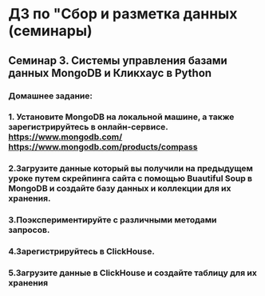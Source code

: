 # ДЗ по "Сбор и разметка данных (семинары)

## Семинар 3. Системы управления базами данных MongoDB и Кликхаус в Python

### Домашнее задание:
### 1.	Установите MongoDB на локальной машине, а также зарегистрируйтесь в онлайн-сервисе. https://www.mongodb.com/ https://www.mongodb.com/products/compass

### 2.Загрузите данные который вы получили на предыдущем уроке путем скрейпинга сайта с помощью Buautiful Soup в MongoDB и создайте базу данных и коллекции для их хранения.

### 3.Поэкспериментируйте с различными методами запросов.

### 4.Зарегистрируйтесь в ClickHouse.

### 5.Загрузите данные в ClickHouse и создайте таблицу для их хранения